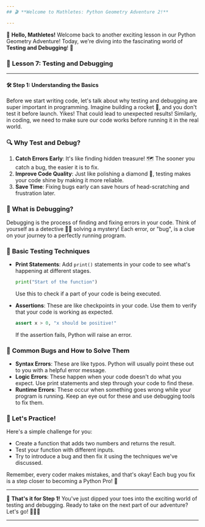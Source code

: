 ```yaml
---
## 🎬 **Welcome to Mathletes: Python Geometry Adventure 2!**

---
```


👋 **Hello, Mathletes!** Welcome back to another exciting lesson in our Python Geometry Adventure! Today, we're diving into the fascinating world of **Testing and Debugging**! 🚀


### 🌟 **Lesson 7: Testing and Debugging**

---

#### 🛠️ **Step 1: Understanding the Basics**

Before we start writing code, let's talk about why testing and debugging are super important in programming. Imagine building a rocket 🚀, and you don't test it before launch. Yikes! That could lead to unexpected results! Similarly, in coding, we need to make sure our code works before running it in the real world.


### 🔍 **Why Test and Debug?**

1. **Catch Errors Early**: It's like finding hidden treasure! 🗺️ The sooner you catch a bug, the easier it is to fix.
2. **Improve Code Quality**: Just like polishing a diamond 💎, testing makes your code shine by making it more reliable.
3. **Save Time**: Fixing bugs early can save hours of head-scratching and frustration later.


### 🐞 **What is Debugging?**

Debugging is the process of finding and fixing errors in your code. Think of yourself as a detective 🕵️‍♂️ solving a mystery! Each error, or "bug", is a clue on your journey to a perfectly running program.


### 🧪 **Basic Testing Techniques**

- **Print Statements**: Add `print()` statements in your code to see what's happening at different stages.
  
  ```python
  print("Start of the function")
  ```
  
  Use this to check if a part of your code is being executed.

- **Assertions**: These are like checkpoints in your code. Use them to verify that your code is working as expected.
  
  ```python
  assert x > 0, "x should be positive!"
  ```
  
  If the assertion fails, Python will raise an error.


### 🤔 **Common Bugs and How to Solve Them**

- **Syntax Errors**: These are like typos. Python will usually point these out to you with a helpful error message.
- **Logic Errors**: These happen when your code doesn't do what you expect. Use print statements and step through your code to find these.
- **Runtime Errors**: These occur when something goes wrong while your program is running. Keep an eye out for these and use debugging tools to fix them.


### 🎉 **Let's Practice!**

Here's a simple challenge for you:

- Create a function that adds two numbers and returns the result.
- Test your function with different inputs.
- Try to introduce a bug and then fix it using the techniques we've discussed.

Remember, every coder makes mistakes, and that's okay! Each bug you fix is a step closer to becoming a Python Pro! 🌟

---

🎈 **That's it for Step 1!** You've just dipped your toes into the exciting world of testing and debugging. Ready to take on the next part of our adventure? Let's go! 🏃‍♂️💨

---
